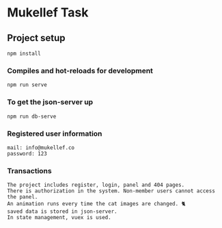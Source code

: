 # Mukellef Task

## Project setup
```
npm install
```

### Compiles and hot-reloads for development
```
npm run serve
```

### To get the json-server up
```
npm run db-serve
```

### Registered user information
```
mail: info@mukellef.co
password: 123
```

### Transactions
```
The project includes register, login, panel and 404 pages. 
There is authorization in the system. Non-member users cannot access the panel.
An animation runs every time the cat images are changed. 🐈
saved data is stored in json-server.
In state management, vuex is used.
```
